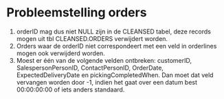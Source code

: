 # Probleemstelling orders

1. orderID mag dus niet NULL zijn in de CLEANSED tabel, deze records mogen uit tbl CLEANSED.ORDERS verwijdert worden.
2. Orders waar de orderID niet correspondeert met een veld in orderlines mogen ook verwijderd worden.
3. Moest er één van de volgende velden ontbreken: customerID, SalespersonPersonID, ContactPersonID, OrderDate, ExpectedDeliveryDate en pickingCompletedWhen. Dan moet dat veld vervangen worden door -1, indien het gaat over een datum best 00:00:00:00 of iets anders standaard.
